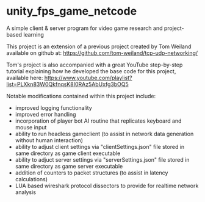 # unity_fps_game_netcode
A simple client &amp; server program for video game research and project-based learning 

This project is an extension of a previous project created by Tom Weiland available on github at: https://github.com/tom-weiland/tcp-udp-networking/

Tom's project is also accompanied with a great YouTube step-by-step tutorial explaining how he developed the base code for this project, available here: https://www.youtube.com/playlist?list=PLXkn83W0QkfnqsK8I0RAz5AbUxfg3bOQ5 

Notable modifications contained within this project include:
- improved logging functionality
- improved error handling
- incorporation of player bot AI routine that replicates keyboard and mouse input
- ability to run headless gameclient (to assist in network data generation without human interaction)
- ability to adjust client settings via "clientSettings.json" file stored in same directory as game client executable
- ability to adjuct server settings via "serverSettings.json" file stored in same directory as game server executable
- addition of counters to packet structures (to assist in latency calculations)
- LUA based wireshark protocol dissectors to provide for realtime network analysis
  
